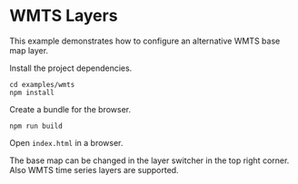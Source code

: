 # WMTS Layers

This example demonstrates how to configure an alternative WMTS base map layer.

Install the project dependencies.

    cd examples/wmts
    npm install

Create a bundle for the browser.

    npm run build

Open `index.html` in a browser.

The base map can be changed in the layer switcher in the top right corner. Also WMTS time series layers are supported.
